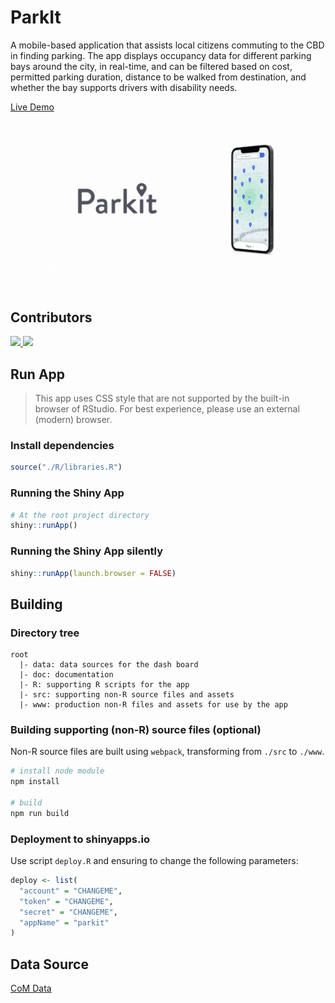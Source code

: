 # ParkIt
A mobile-based application that assists local citizens commuting to the CBD in finding parking. The app displays occupancy data for different parking bays around the city, in real-time, and can be filtered based on cost, permitted parking duration, distance to be walked from destination, and whether the bay supports drivers with disability needs.

[Live Demo](https://parkit.shinyapps.io/park-it/)
![screenshot](/doc/ParkIt.gif)

## Contributors

  <a href="https://github.com/johnsonjzhou">
    <img src="https://contrib.rocks/image?repo=johnsonjzhou/mycirclepackage" />
  </a>
  <a href="https://github.com/jkengs">
    <img src="https://contrib.rocks/image?repo=information-visualization/park-it" />
  </a>
<!-- Made with contrib.rocks -->

## Run App

> This app uses CSS style that are not supported by the built-in browser of RStudio. For best experience, please use an external (modern) browser.

### Install dependencies
```R
source("./R/libraries.R")
```

### Running the Shiny App
```R
# At the root project directory
shiny::runApp()
```

### Running the Shiny App silently
```R
shiny::runApp(launch.browser = FALSE)
```

## Building

### Directory tree
```
root
  |- data: data sources for the dash board
  |- doc: documentation
  |- R: supporting R scripts for the app
  |- src: supporting non-R source files and assets
  |- www: production non-R files and assets for use by the app
```

### Building supporting (non-R) source files (optional)
Non-R source files are built using `webpack`, 
transforming from `./src` to `./www`.  
```bash
# install node module
npm install

# build
npm run build
```

### Deployment to shinyapps.io
Use script `deploy.R` and ensuring to change the following parameters:
```R
deploy <- list(
  "account" = "CHANGEME",
  "token" = "CHANGEME",
  "secret" = "CHANGEME",
  "appName" = "parkit"
)
```
## Data Source
[CoM Data](https://www.data.vic.gov.au)
